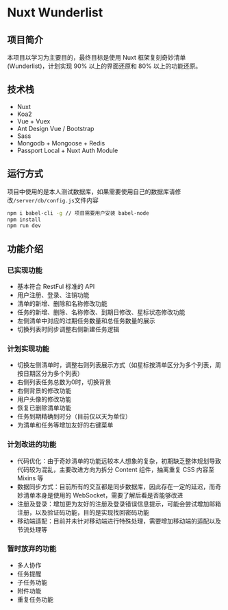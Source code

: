 # Nuxt Wunderlist
## 项目简介
本项目以学习为主要目的，最终目标是使用 Nuxt 框架复刻奇妙清单 (Wunderlist)，计划实现 90% 以上的界面还原和 80% 以上的功能还原。

## 技术栈

+ Nuxt
+ Koa2
+ Vue + Vuex
+ Ant Design Vue / Bootstrap
+ Sass
+ Mongodb + Mongoose + Redis
+ Passport Local + Nuxt Auth Module

## 运行方式
项目中使用的是本人测试数据库，如果需要使用自己的数据库请修改`/server/db/config.js`文件内容
```bash
npm i babel-cli -g // 项目需要用户安装 babel-node
npm install
npm run dev
```
## 功能介绍

### 已实现功能
* 基本符合 RestFul 标准的 API
* 用户注册、登录、注销功能
* 清单的新增、删除和名称修改功能
* 任务的新增、删除、名称修改、到期日修改、星标状态修改功能
* 左侧清单中对应的过期任务数量和总任务数量的展示
* 切换列表时同步调整右侧新建任务逻辑

### 计划实现功能
* 切换左侧清单时，调整右则列表展示方式（如星标按清单区分为多个列表，周按日期区分为多个列表）
* 右侧列表任务总数为0时，切换背景
* 右侧背景的修改功能
* 用户头像的修改功能
* 恢复已删除清单功能
* 任务到期精确到时分（目前仅以天为单位）
* 为清单和任务等增加友好的右键菜单

### 计划改进的功能
* 代码优化：由于奇妙清单的功能远较本人想象的复杂，初期缺乏整体规划导致代码较为混乱，主要改进方向为拆分 Content 组件，抽离重复 CSS 内容至 Mixins 等
* 数据同步方式：目前所有的交互都是同步数据库，因此存在一定的延迟，而奇妙清单本身是使用的 WebSocket，需要了解后看是否能够改进
* 注册及登录：增加更为友好的注册及登录错误信息提示，可能会尝试增加邮箱注册，以及验证码功能，目的是实现找回密码功能
* 移动端适配：目前并未针对移动端进行特殊处理，需要增加移动端的适配以及节流处理等

### 暂时放弃的功能
* 多人协作
* 任务提醒
* 子任务功能
* 附件功能
* 重复任务功能

